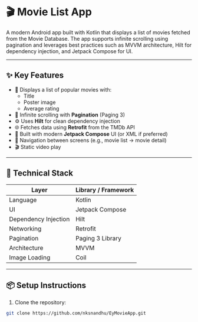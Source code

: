 # 🎬 Movie List App

A modern Android app built with Kotlin that displays a list of movies fetched from the Movie Database. The app supports infinite scrolling using pagination and leverages best practices such as MVVM architecture, Hilt for dependency injection, and Jetpack Compose for UI.

---

## ✨ Key Features

- 📃 Displays a list of popular movies with:
  - Title
  - Poster image
  - Average rating
- 🔁 Infinite scrolling with **Pagination** (Paging 3)
- ⚙️ Uses **Hilt** for clean dependency injection
- 🌐 Fetches data using **Retrofit** from the TMDb API
- 🎨 Built with modern **Jetpack Compose** UI (or XML if preferred)
- 🧭 Navigation between screens (e.g., movie list → movie detail)
- 🎬 Static video play

---

## 🧰 Technical Stack

| Layer               | Library / Framework     |
|---------------------|-------------------------|
| Language            | Kotlin                  |
| UI                  | Jetpack Compose         |
| Dependency Injection| Hilt                    |
| Networking          | Retrofit                |
| Pagination          | Paging 3 Library        |
| Architecture        | MVVM                    |
| Image Loading       | Coil                    |

---

## 📦 Setup Instructions

1. Clone the repository:

```bash
git clone https://github.com/nksnandhu/EyMovieApp.git
